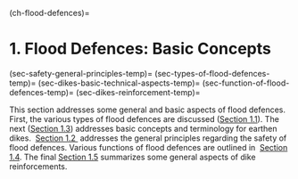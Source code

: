 (ch-flood-defences)=
# 1. Flood Defences: Basic Concepts

(sec-safety-general-principles-temp)=
(sec-types-of-flood-defences-temp)=
(sec-dikes-basic-technical-aspects-temp)=
(sec-function-of-flood-defences-temp)=
(sec-dikes-reinforcement-temp)=

This section addresses some general and basic aspects of flood defences. First, the various types of flood defences are discussed ([Section 1.1](sec-types-of-flood-defences)). The next ([Section 1.3](sec-dikes-basic-tecnhical-aspects)) addresses basic concepts and terminology for earthen dikes.  [Section 1.2 ](sec-safety-general-principles) addresses the general principles regarding the safety of flood defences. Various functions of flood defences are outlined in  [Section 1.4](sec-function-of-flood-defences). The final  [Section 1.5](sec-dikes-reinforcement) summarizes some general aspects of dike reinforcements.